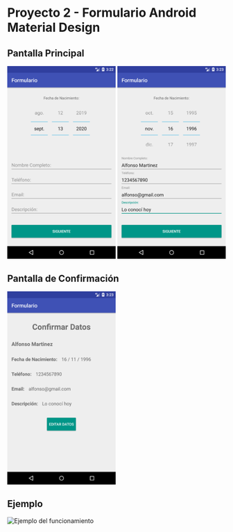 # Proyecto 2 - Formulario Android Material Design


## Pantalla Principal

<span style="display: inline">
<img src="screenshot/Layout1_Empty.png" alt="Primer Pantalla sin Datos" width="250">

<img src="screenshot/Layout1_Full.png" alt="Primer Pantalla con Datos" width="250">
</span>

## Pantalla de Confirmación

<img src="screenshot/Layout2.png" alt="Segunda pantalla con botón de editar" width="250">

## Ejemplo

<img src="screenshot/example.gif" alt="Ejemplo del funcionamiento"/>